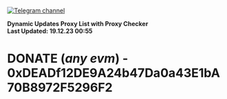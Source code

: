 [![Telegram channel](https://img.shields.io/endpoint?url=https://runkit.io/damiankrawczyk/telegram-badge/branches/master?url=https://t.me/n4z4v0d)](https://t.me/n4z4v0d) 

**Dynamic Updates Proxy List with Proxy Checker**  
**Last Updated: 19.12.23 00:55**

# DONATE (_any evm_) - 0xDEADf12DE9A24b47Da0a43E1bA70B8972F5296F2
